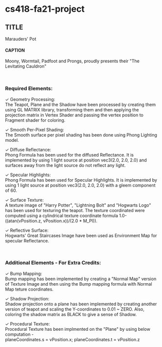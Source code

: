 # cs418-fa21-project


## TITLE
Marauders' Pot

#### CAPTION
Moony, Wormtail, Padfoot and Prongs, proudly presents their "The Levitating Cauldron"


<br/>

### Required Elements:

&check; Geometry Processing:<br/>
    The Teapot, Plane and the Shadow have been processed by creating them using GL MATRIX library, transforming them and then applying the projection matrix in Vertex Shader and passing the vertex position to Fragment shader for coloring.

&check; Smooth Per-Pixel Shading: <br/>
    The Smooth surface per pixel shading has been done using Phong Lighting model.

&check; Diffuse Reflectance:<br/>
    Phong Formula has been used for the diffused Reflectance. It is implemented by using 1 light source at position vec3(2.0, 2.0, 2.0) and surfaces away from the light source do not reflect any light.

&check; Specular Highlights: <br/>
    Phong Formula has been used for Specular Highlights. It is implemented by using 1 light source at position vec3(2.0, 2.0, 2.0) with a gleem component of 60.

&check; Surface Texture: <br/>
    A texture image of "Harry Potter", "Lightning Bolt" and "Hogwarts Logo" has been used for texturing the teapot. The texture coordinated were computed using a cylindrical texture coordinate formula 1.0-((atan(vPosition.z, vPosition.x))/(2.0 * M_PI)).

&check; Reflective Surface: <br/>
    Hogwarts' Great Staircases Image have been used as Environment Map for specular Reflectance.
    
<br/>

### Additional Elements - For Extra Credits:

&check; Bump Mapping:<br/> 
Bump mapping has been implemented by creating a "Normal Map" version of Texture Image and then using the Bump mapping formula with Normal Map teture coordinates.

&check; Shadow Projection: <br/>
Shadow projection onto a plane has been implemented by creating another version of teapot and scaling the Y-coordinates
to 0.01 ~ ZERO. Also, coloring the shadow matrix as BLACK to give a sense of Shadow.

&check; Procedural Texture: <br/>
Procedural Texture has been implmented on the "Plane" by using below computation - <br/>
planeCoordinates.s = vPosition.x;
planeCoordinates.t = vPosition.z
